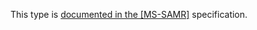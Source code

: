 This type is [documented in the [MS-SAMR]](https://learn.microsoft.com/en-us/openspecs/windows_protocols/ms-samr/29b54f06-8961-43fd-8ecb-4b2a8020d474) specification.
